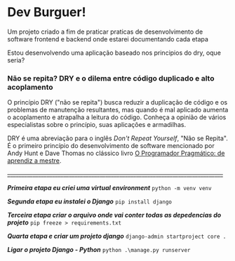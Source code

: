 # Dev Burguer!

Um projeto criado a fim de praticar praticas de desenvolvimento de software frontend e backend onde estarei documentando cada etapa

Estou desenvolvendo uma aplicação baseado nos principios do dry, oque seria?

### Não se repita? DRY e o dilema entre código duplicado e alto acoplamento
O princípio DRY ("não se repita") busca reduzir a duplicação de código e os problemas de manutenção resultantes, mas quando é mal aplicado aumenta o acoplamento e atrapalha a leitura do código. Conheça a opinião de vários especialistas sobre o princípio, suas aplicações e armadilhas.

DRY é uma abreviação para o inglês  _Don't Repeat Yourself_, "Não se Repita". É o primeiro princípio do desenvolvimento de software mencionado por Andy Hunt e Dave Thomas no clássico livro  [O Programador Pragmático: de aprendiz a mestre](http://en.wikipedia.org/wiki/The_Pragmatic_Programmer).

~~_____________________________________________________________________________~~

***Primeira etapa eu criei uma virtual environment***
``
python -m venv venv
``

***Segunda etapa eu instalei o Django***
``
pip install django
``

***Terceira  etapa criar o arquivo onde vai conter todas as depedencias do projeto***
``
pip freeze > requirements.txt
``

***Quarta etapa e criar um projeto django***
``
 django-admin startproject core .
 ``

***Ligar o projeto Django - Python***
``
python .\manage.py runserver
 ``
